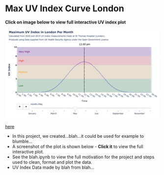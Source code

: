 # Max UV Index Curve London

**Click on image below to view full interactive UV index plot**

[![plot](plot_image.png)](https://htmlpreview.github.io/?https://github.com/rhart-rup/UV-Index-Curve-London/blob/main/london_UV_curve.html)

[here](https://htmlpreview.github.io/?https://github.com/rhart-rup/UV-Index-Curve-London/blob/main/london_UV_curve.html)

- In this project, we created...blah...it could be used for example to blumble...
- A screenshot of the plot is shown below - **Click it** to view the full interactive plot.
- See the blah.ipynb to view the full motivation for the project and steps used to clean, format and plot the data.
- UV Index Data made by blah from blah...
